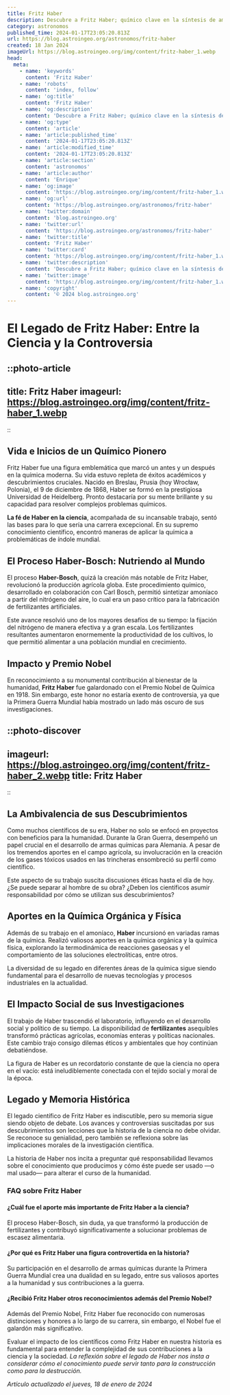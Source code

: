 ```yaml
---
title: Fritz Haber
description: Descubre a Fritz Haber; químico clave en la síntesis de amoníaco y Nobel de química, con un legado complejo que cambió la historia.
category: astronomos
published_time: 2024-01-17T23:05:20.813Z
url: https://blog.astroingeo.org/astronomos/fritz-haber
created: 18 Jan 2024
imageUrl: https://blog.astroingeo.org/img/content/fritz-haber_1.webp
head:
  meta:
    - name: 'keywords'
      content: 'Fritz Haber'
    - name: 'robots'
      content: 'index, follow'
    - name: 'og:title'
      content: 'Fritz Haber'
    - name: 'og:description'
      content: 'Descubre a Fritz Haber; químico clave en la síntesis de amoníaco y Nobel de química, con un legado complejo que cambió la historia.'
    - name: 'og:type'
      content: 'article'
    - name: 'article:published_time'
      content: '2024-01-17T23:05:20.813Z'
    - name: 'article:modified_time'
      content: '2024-01-17T23:05:20.813Z'
    - name: 'article:section'
      content: 'astronomos'
    - name: 'article:author'
      content: 'Enrique'
    - name: 'og:image'
      content: 'https://blog.astroingeo.org/img/content/fritz-haber_1.webp'
    - name: 'og:url'
      content: 'https://blog.astroingeo.org/astronomos/fritz-haber'
    - name: 'twitter:domain'
      content: 'blog.astroingeo.org'
    - name: 'twitter:url'
      content: 'https://blog.astroingeo.org/astronomos/fritz-haber'
    - name: 'twitter:title'
      content: 'Fritz Haber'
    - name: 'twitter:card'
      content: 'https://blog.astroingeo.org/img/content/fritz-haber_1.webp'
    - name: 'twitter:description'
      content: 'Descubre a Fritz Haber; químico clave en la síntesis de amoníaco y Nobel de química, con un legado complejo que cambió la historia.'
    - name: 'twitter:image'
      content: 'https://blog.astroingeo.org/img/content/fritz-haber_1.webp'
    - name: 'copyright'
      content: '© 2024 blog.astroingeo.org'
---
```

# El Legado de Fritz Haber: Entre la Ciencia y la Controversia


::photo-article
---
title: Fritz Haber
imageurl: https://blog.astroingeo.org/img/content/fritz-haber_1.webp
---
::



## Vida e Inicios de un Químico Pionero
Fritz Haber fue una figura emblemática que marcó un antes y un después en la química moderna. Su vida estuvo repleta de éxitos académicos y descubrimientos cruciales. Nacido en Breslau, Prusia (hoy Wrocław, Polonia), el 9 de diciembre de 1868, Haber se formó en la prestigiosa Universidad de Heidelberg. Pronto destacaría por su mente brillante y su capacidad para resolver complejos problemas químicos.

**La fé de Haber en la ciencia**, acompañada de su incansable trabajo, sentó las bases para lo que sería una carrera excepcional. En su supremo conocimiento científico, encontró maneras de aplicar la química a problemáticas de índole mundial.

## El Proceso Haber-Bosch: Nutriendo al Mundo
El proceso **Haber-Bosch**, quizá la creación más notable de Fritz Haber, revolucionó la producción agrícola globa. Este procedimiento químico, desarrollado en colaboración con Carl Bosch, permitió sintetizar amoníaco a partir del nitrógeno del aire, lo cual era un paso crítico para la fabricación de fertilizantes artificiales.

Este avance resolvió uno de los mayores desafíos de su tiempo: la fijación del nitrógeno de manera efectiva y a gran escala. Los fertilizantes resultantes aumentaron enormemente la productividad de los cultivos, lo que permitió alimentar a una población mundial en crecimiento.

## Impacto y Premio Nobel
En reconocimiento a su monumental contribución al bienestar de la humanidad, **Fritz Haber** fue galardonado con el Premio Nobel de Química en 1918. Sin embargo, este honor no estaría exento de controversia, ya que la Primera Guerra Mundial había mostrado un lado más oscuro de sus investigaciones.


::photo-discover
---
imageurl: https://blog.astroingeo.org/img/content/fritz-haber_2.webp
title: Fritz Haber
---
::



## La Ambivalencia de sus Descubrimientos
Como muchos científicos de su era, Haber no solo se enfocó en proyectos con beneficios para la humanidad. Durante la Gran Guerra, desempeñó un papel crucial en el desarrollo de armas químicas para Alemania. A pesar de los tremendos aportes en el campo agrícola, su involucración en la creación de los gases tóxicos usados en las trincheras ensombreció su perfil como científico.

Este aspecto de su trabajo suscita discusiones éticas hasta el día de hoy. ¿Se puede separar al hombre de su obra? ¿Deben los científicos asumir responsabilidad por cómo se utilizan sus descubrimientos?

## Aportes en la Química Orgánica y Física
Además de su trabajo en el amoníaco, **Haber** incursionó en variadas ramas de la química. Realizó valiosos aportes en la química orgánica y la química física, explorando la termodinámica de reacciones gaseosas y el comportamiento de las soluciones electrolíticas, entre otros.

La diversidad de su legado en diferentes áreas de la química sigue siendo fundamental para el desarrollo de nuevas tecnologías y procesos industriales en la actualidad.

## El Impacto Social de sus Investigaciones
El trabajo de Haber trascendió el laboratorio, influyendo en el desarrollo social y político de su tiempo. La disponibilidad de **fertilizantes** asequibles transformó prácticas agrícolas, economías enteras y políticas nacionales. Este cambio trajo consigo dilemas éticos y ambientales que hoy continúan debatiéndose.

La figura de Haber es un recordatorio constante de que la ciencia no opera en el vacío: está ineludiblemente conectada con el tejido social y moral de la época.

## Legado y Memoria Histórica
El legado científico de Fritz Haber es indiscutible, pero su memoria sigue siendo objeto de debate. Los avances y controversias suscitadas por sus descubrimientos son lecciones que la historia de la ciencia no debe olvidar. Se reconoce su genialidad, pero también se reflexiona sobre las implicaciones morales de la investigación científica.

La historia de Haber nos incita a preguntar qué responsabilidad llevamos sobre el conocimiento que producimos y cómo éste puede ser usado —o mal usado— para alterar el curso de la humanidad.

### FAQ sobre Fritz Haber

#### ¿Cuál fue el aporte más importante de Fritz Haber a la ciencia?
El proceso Haber-Bosch, sin duda, ya que transformó la producción de fertilizantes y contribuyó significativamente a solucionar problemas de escasez alimentaria.

#### ¿Por qué es Fritz Haber una figura controvertida en la historia?
Su participación en el desarrollo de armas químicas durante la Primera Guerra Mundial crea una dualidad en su legado, entre sus valiosos aportes a la humanidad y sus contribuciones a la guerra.

#### ¿Recibió Fritz Haber otros reconocimientos además del Premio Nobel?
Además del Premio Nobel, Fritz Haber fue reconocido con numerosas distinciones y honores a lo largo de su carrera, sin embargo, el Nobel fue el galardón más significativo.

Evaluar el impacto de los científicos como Fritz Haber en nuestra historia es fundamental para entender la complejidad de sus contribuciones a la ciencia y la sociedad. *La reflexión sobre el legado de Haber nos insta a considerar cómo el conocimiento puede servir tanto para la construcción como para la destrucción.*

_Artículo actualizado el jueves, 18 de enero de 2024_